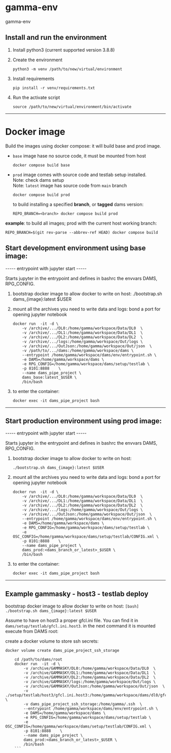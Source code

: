 # gamma-env
gamma-env

## Install and run the environment

1. Install python3 (current supported version 3.8.8)

2. Create the environment

    ```
    python3 -m venv /path/to/new/virtual/environment
    ```

3. Install requirements

    ```
    pip install -r venv/requirements.txt
    ```

4. Run the activate script

    ```
    source /path/to/new/virtual/environment/bin/activate
    ```

---

# Docker image

Build the images using docker compose:
it will build base and prod image.
* `base` image hase no source code, it must be mounted from host
    ```[bash]
    docker compose build base
    ```
* `prod` image comes with source code and testlab setup installed.  
    Note: check dams setup  
    Note: `latest` image has source code from `main` branch
    ```[bash]
    docker compose build prod
    ```
    to build installing a specified **branch**, or **tagged** dams version:
    ```[bash]
    REPO_BRANCH=<branch> docker compose build prod
    ```
**example**: to build all images; prod with the current host working branch:
```[bash]
REPO_BRANCH=$(git rev-parse --abbrev-ref HEAD) docker compose build
```

## Start development environment using base image:
----- entrypoint with jupyter start -----

Starts jupyter in the entrypoint and defines in bashrc the envvars DAMS, RPG_CONFIG. 

1.  bootstrap docker image to allow docker to write on host:
    ./bootstrap.sh dams_{image}:latest $USER

2.  mount all the archives you need to write data and logs:
    bond a port for opening jupyter notebook

    ```[bash]
    docker run  -it -d \
        -v /archive/.../DL0:/home/gamma/workspace/Data/DL0  \
        -v /archive/.../DL1:/home/gamma/workspace/Data/DL1  \
        -v /archive/.../DL2:/home/gamma/workspace/Data/DL2  \
        -v /archive/.../logs:/home/gamma/workspace/Out/logs \
        -v /archive/.../OutJson:/home/gamma/workspace/Out/json  \
        -v /path/to/.../dams:/home/gamma/workspace/dams \
        --entrypoint /home/gamma/workspace/dams/env/entrypoint.sh \
        -e DAMS=/home/gamma/workspace/dams \
        -e RPG_CONFIG=/home/gamma/workspace/dams/setup/testlab \
        -p 8101:8888    \
        --name dams_pipe_project \
        dams_base:latest_$USER \
        /bin/bash
    ```

3.  to enter the container:
    ```[bash]
    docker exec -it dams_pipe_project bash
    ```
-----------------------------------------

## Start production environment using prod image:

----- entrypoint with jupyter start -----

Starts jupyter in the entrypoint and defines in bashrc the envvars DAMS, RPG_CONFIG. 

1.  bootstrap docker image to allow docker to write on host:
    ```[bash]
    ./bootstrap.sh dams_{image}:latest $USER
    ```

2.  mount all the archives you need to write data and logs:
    bond a port for opening jupyter notebook

    ```[bash]
    docker run  -it -d \
        -v /archive/.../DL0:/home/gamma/workspace/Data/DL0  \
        -v /archive/.../DL1:/home/gamma/workspace/Data/DL1  \
        -v /archive/.../DL2:/home/gamma/workspace/Data/DL2  \
        -v /archive/.../logs:/home/gamma/workspace/Out/logs \
        -v /archive/.../OutJson:/home/gamma/workspace/Out/json  \
        --entrypoint /home/gamma/workspace/dams/env/entrypoint.sh \
        -e DAMS=/home/gamma/workspace/dams \
        -e RPG_CONFIG=/home/gamma/workspace/dams/setup/testlab \
        -e OSC_CONFIG=/home/gamma/workspace/dams/setup/testlab/CONFIG.xml \
        -p 8101:8888    \
        --name dams_pipe_project \
        dams_prod:<dams_branch_or_latest>_$USER \
        /bin/bash
    ```

3.  to enter the container:
    ```[bash]
    docker exec -it dams_pipe_project bash
    ```

-----------------------------------------

## Example gammasky - host3 - testlab deploy

bootstrap docker image to allow docker to write on host:
    ```[bash]
    ./bootstrap.sh dams_{image}:latest $USER
    ```

Assume to have on host3 a proper gfcl.ini file. You can find it in 
`dams/setup/testlab/gfcl.ini.host3`. in the next command it is mounted
execute from DAMS root:

create a docker volume to store ssh secrets:
```[bash]
docker volume create dams_pipe_project_ssh_storage
```

```[bash]
    cd /path/to/dams/root
    docker run  -it -d \
        -v /archive/GAMMASKY/DL0:/home/gamma/workspace/Data/DL0  \
        -v /archive/GAMMASKY/DL1:/home/gamma/workspace/Data/DL1  \
        -v /archive/GAMMASKY/DL2:/home/gamma/workspace/Data/DL2  \
        -v /archive/GAMMASKY/logs:/home/gamma/workspace/Out/logs \
        -v /archive/GAMMASKY/OutJson:/home/gamma/workspace/Out/json  \
        -v ./setup/testlab/host3/gfcl.ini.host3:/home/gamma/workspace/dams/dl0/gfcl.ini  \
        -v dams_pipe_project_ssh_storage:/home/gamma/.ssh  \
        --entrypoint /home/gamma/workspace/dams/env/entrypoint.sh \
        -e DAMS=/home/gamma/workspace/dams \
        -e RPG_CONFIG=/home/gamma/workspace/dams/setup/testlab \
        -e OSC_CONFIG=/home/gamma/workspace/dams/setup/testlab/CONFIG.xml \
        -p 8101:8888    \
        --name dams_pipe_project \
        dams_prod:<dams_branch_or_latest>_$USER \
        /bin/bash
    ```
